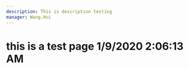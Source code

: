 ```yaml
---
description: This is description testing
manager: Wang.Hui
---
```

# this is a test page 1/9/2020 2:06:13 AM